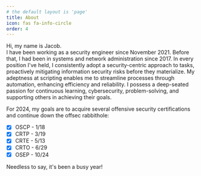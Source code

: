 ```yaml
---
# the default layout is 'page'
title: About
icon: fas fa-info-circle
order: 4
---
```


Hi, my name is Jacob.  
I have been working as a security engineer since November 2021. Before that, I had been in systems and network administration since 2017.
In every position I've held, I consistently adopt a security-centric approach to tasks, proactively mitigating information security risks before they materialize.
My adeptness at scripting enables me to streamline processes through automation, enhancing efficiency and reliability.
I possess a deep-seated passion for continuous learning, cybersecurity, problem-solving, and supporting others in achieving their goals.

For 2024, my goals are to acquire several offensive security certifications and continue down the offsec rabbithole:
- [x] OSCP - 1/18
- [x] CRTP - 3/19
- [x] CRTE - 5/13
- [x] CRTO - 6/29
- [x] OSEP - 10/24

Needless to say, it's been a busy year!

